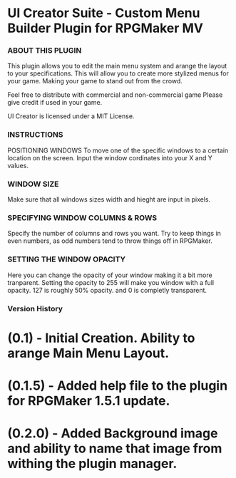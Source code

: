 # UI Creator Suite - Custom Menu Builder Plugin for RPGMaker MV

### ABOUT THIS PLUGIN 
This plugin allows you to edit the main menu system and arange the layout 
to your specifications. This will allow you to create more stylized menus
for your game. Making your game to stand out from the crowd. 

Feel free to distribute with commercial and non-commercial game
Please give credit if used in your game. 

UI Creator is licensed under a MIT License.
###  INSTRUCTIONS 
POSITIONING WINDOWS 
To move one of the specific windows to a certain location on the screen.
Input the window cordinates into your X and Y values.
 
### WINDOW SIZE
Make sure that all windows sizes width and hieght are input in pixels.
 
### SPECIFYING WINDOW COLUMNS & ROWS
Specify the number of columns and rows you want. Try to keep things in 
even numbers, as odd numbers tend to throw things off in RPGMaker. 
 
### SETTING THE WINDOW OPACITY
Here you can change the opacity of your window making it a bit more 
tranparent. Setting the opacity to 255 will make you window with a 
full opacity. 127 is roughly 50% opacity. and 0 is completly transparent.

### Version History 
# (0.1) - Initial Creation.  Ability to arange Main Menu Layout.
# (0.1.5) - Added help file to the plugin for RPGMaker 1.5.1 update.
# (0.2.0) - Added Background image and ability to name that image from withing the plugin manager.

